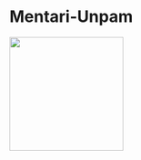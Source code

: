 # Mentari-Unpam 
<img src="https://github.com/user-attachments/assets/bc206a62-4b37-4064-a1af-872e7a157463" width="200">
